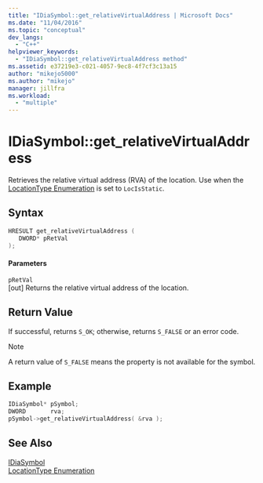 ```yaml
---
title: "IDiaSymbol::get_relativeVirtualAddress | Microsoft Docs"
ms.date: "11/04/2016"
ms.topic: "conceptual"
dev_langs: 
  - "C++"
helpviewer_keywords: 
  - "IDiaSymbol::get_relativeVirtualAddress method"
ms.assetid: e37219e3-c021-4057-9ec8-4f7cf3c13a15
author: "mikejo5000"
ms.author: "mikejo"
manager: jillfra
ms.workload: 
  - "multiple"
---
```

# IDiaSymbol::get_relativeVirtualAddress
Retrieves the relative virtual address (RVA) of the location. Use when the [LocationType Enumeration](../../debugger/debug-interface-access/locationtype.md) is set to `LocIsStatic`.  
  
## Syntax  
  
```C++  
HRESULT get_relativeVirtualAddress (   
   DWORD* pRetVal  
);  
```  
  
#### Parameters  
 `pRetVal`  
 [out] Returns the relative virtual address of the location.  
  
## Return Value  
 If successful, returns `S_OK`; otherwise, returns `S_FALSE` or an error code.  
  
> [!NOTE]
>  A return value of `S_FALSE` means the property is not available for the symbol.  
  
## Example  
  
```C++  
IDiaSymbol* pSymbol;  
DWORD       rva;  
pSymbol->get_relativeVirtualAddress( &rva );  
```  
  
## See Also  
 [IDiaSymbol](../../debugger/debug-interface-access/idiasymbol.md)   
 [LocationType Enumeration](../../debugger/debug-interface-access/locationtype.md)